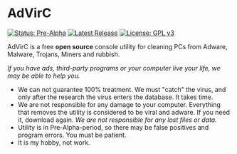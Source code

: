 # AdVirC

[![Status: Pre-Alpha](https://img.shields.io/badge/Status-Pre--Alpha-red.svg?style=for-the-badge)](https://sites.google.com/view/advirc)
[![Latest Release](https://img.shields.io/badge/Latest-Release-blue.svg?style=for-the-badge)](https://sites.google.com/view/advirc)
[![License: GPL v3](https://img.shields.io/badge/License-GPL%20v3-black.svg?style=for-the-badge)](https://www.gnu.org/licenses/gpl-3.0)

<!--
[![Status: Alpha](https://img.shields.io/badge/Status-Alpha-orange.svg?style=for-the-badge)](https://sites.google.com/view/advirc)
[![Status: Beta](https://img.shields.io/badge/Status-Beta-yellow.svg?style=for-the-badge)](https://sites.google.com/view/advirc)
[![Status: Release](https://img.shields.io/badge/Status-Release-green.svg?style=for-the-badge)](https://sites.google.com/view/advirc)
-->

AdVirC is a free **open source** console utility for cleaning PCs from Adware, Malware, Trojans, Miners and rubbish.

*If you have ads, third-party programs or your computer live your life, we may be able to help you.*

- We can not guarantee 100% treatment. We must "catch" the virus, and only after the research the virus enters the database. It takes time.
- We are not responsible for any damage to your computer. Everything that removes the utility is considered to be viral and adware. If you need it, download again. *We are not responsible for any lost files or data.*
- Utility is in Pre-Alpha-period, so there may be false positives and program errors. You must be patient.
- It is my hobby, not work.